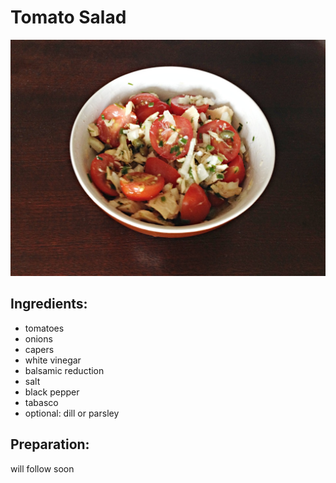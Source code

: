 Tomato Salad
============

![Tomato Salad with Capers](prepared.jpg?raw=true "Tomato Salad with Capers")

Ingredients:
------------

* tomatoes
* onions
* capers
* white vinegar
* balsamic reduction
* salt 
* black pepper
* tabasco
* optional: dill or parsley

Preparation:
------------

will follow soon